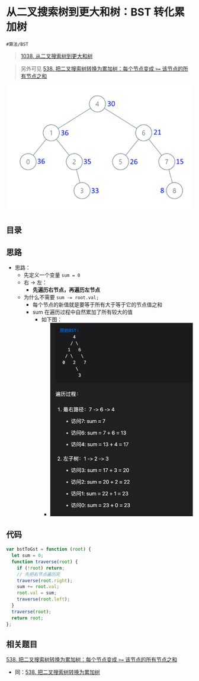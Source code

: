
# 从二叉搜索树到更大和树：BST 转化累加树


`#算法/BST` 

> [1038. 从二叉搜索树到更大和树](https://leetcode.cn/problems/binary-search-tree-to-greater-sum-tree/)

>  另外可见 [538. 把二叉搜索树转换为累加树：每个节点变成 `>=` 该节点的所有节点之和](/post/fBUZGFAm.html)

![图片&文件](./files/20250216.png)


## 目录
<!-- toc -->
 ## 思路 

- 思路：
	- 先定义一个变量 `sum = 0`
	- 右 → 左：
		- **先遍历右节点，再遍历左节点**
	- 为什么不需要 `sum -= root.val;`
		- 每个节点的新值就是要等于所有大于等于它的节点值之和
		- sum 在遍历过程中自然累加了所有较大的值
			- 如下图：
				- ![图片&文件](./files/20250108-5.png)

## 代码

```javascript hl:5
var bstToGst = function (root) {
  let sum = 0;
  function traverse(root) {
    if (!root) return;
    // 先把右节点遍历完
    traverse(root.right);
    sum += root.val;
    root.val = sum;
    traverse(root.left);
  }
  traverse(root);
  return root;
};

```

## 相关题目

[538. 把二叉搜索树转换为累加树：每个节点变成 `>=` 该节点的所有节点之和](/post/fBUZGFAm.html)

- 同：[538. 把二叉搜索树转换为累加树](https://leetcode.cn/problems/convert-bst-to-greater-tree/)
